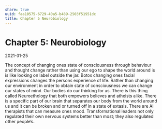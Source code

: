 ```yaml
---
share: true
uuid: faa10575-6729-40a5-b489-2503f51951dc
title: Chapter 5 Neurobiology
---
```

# Chapter 5: Neurobiology
2021-01-25

The concept of changing ones state of consciousness through behaviour and thought change rather than using our ego to shape the world around is is like looking on label outside the jar. Botox changing ones facial expressions changes the persons experience of life. Rather than changing our environment in order to obtain state of consciousness we can change our states of mind. Our bodies do our thinking for us. There is this thing called Neuroethology that both empowers believes and atheists alike. There is a specific part of our brain that separates our body from the world around us and it can be broken and or turned off in a state of extasis. There are AI therapists that can measure ones mood. Transformational leaders not only regulated their own nervous systems better than most; they also regulated other people’s.